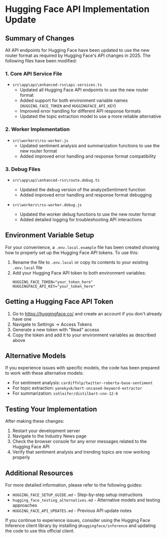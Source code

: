 # Hugging Face API Implementation Update

## Summary of Changes

All API endpoints for Hugging Face have been updated to use the new router format as required by Hugging Face's API changes in 2025. The following files have been modified:

### 1. Core API Service File
- `src\app\api\enhanced-rss\api-services.ts`
  - Updated all Hugging Face API endpoints to use the new router format
  - Added support for both environment variable names (`HUGGING_FACE_TOKEN` and `HUGGINGFACE_API_KEY`)
  - Improved error handling for different API response formats
  - Updated the topic extraction model to use a more reliable alternative

### 2. Worker Implementation
- `src\workers\rss-worker.js`
  - Updated sentiment analysis and summarization functions to use the new router format
  - Added improved error handling and response format compatibility

### 3. Debug Files
- `src\app\api\enhanced-rss\route.debug.ts`
  - Updated the debug version of the analyzeSentiment function
  - Added improved error handling and response format debugging

- `src\workers\rss-worker.debug.js`
  - Updated the worker debug functions to use the new router format
  - Added detailed logging for troubleshooting API interactions

## Environment Variable Setup

For your convenience, a `.env.local.example` file has been created showing how to properly set up the Hugging Face API tokens. To use this:

1. Rename the file to `.env.local` or copy its contents to your existing `.env.local` file
2. Add your Hugging Face API token to both environment variables:
   ```
   HUGGING_FACE_TOKEN="your_token_here"
   HUGGINGFACE_API_KEY="your_token_here"
   ```

## Getting a Hugging Face API Token

1. Go to https://huggingface.co/ and create an account if you don't already have one
2. Navigate to Settings → Access Tokens
3. Generate a new token with "Read" access
4. Copy the token and add it to your environment variables as described above

## Alternative Models

If you experience issues with specific models, the code has been prepared to work with these alternative models:

- For sentiment analysis: `cardiffnlp/twitter-roberta-base-sentiment`
- For topic extraction: `yanekyuk/bert-uncased-keyword-extractor`
- For summarization: `sshleifer/distilbart-cnn-12-6`

## Testing Your Implementation

After making these changes:

1. Restart your development server
2. Navigate to the Industry News page
3. Check the browser console for any error messages related to the Hugging Face API
4. Verify that sentiment analysis and trending topics are now working properly

## Additional Resources

For more detailed information, please refer to the following guides:

- `HUGGING_FACE_SETUP_GUIDE.md` - Step-by-step setup instructions
- `hugging_face_testing_alternatives.md` - Alternative models and testing approaches
- `HUGGING_FACE_API_UPDATES.md` - Previous API update notes

If you continue to experience issues, consider using the Hugging Face Inference client library by installing `@huggingface/inference` and updating the code to use this official client.
